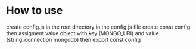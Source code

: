 # How to use

create config.js in the root directory
in the config.js file create const config then assigment value object with key (MONGO_URI) and value (string_connection mongodb)
then export const config
